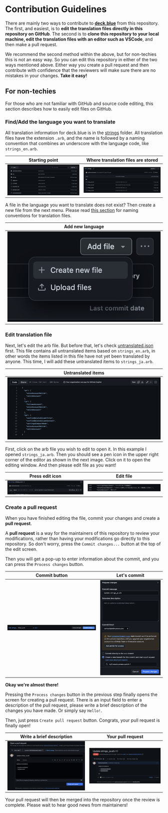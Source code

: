 # Contribution Guidelines

There are mainly two ways to contribute to **[deck.blue](https://deck.blue)** from this repository. The first, and easiest, is to **edit the translation files directly in this repository on GitHub**. The second is to **clone this repository to your local machine, edit the translation files with an editor such as VSCode**, and then make a pull request.

We recommend the second method within the above, but for non-techies this is not an easy way. So you can edit this repository in either of the two ways mentioned above. Either way you create a pull request and then contribute with confidence that the reviewers will make sure there are no mistakes in your changes. **Take it easy!**

## For non-techies

For those who are not familiar with GitHub and source code editing, this section describes how to easily edit files on GitHub.

### Find/Add the language you want to translate

All translation information for deck.blue is in the [strings](https://github.com/deckblue/l10n/tree/main/strings) folder. All translation files have the extension `.arb`, and the name is followed by a naming convention that combines an underscore with the language code, like `strings_en.arb`.

| Starting point                                    | Where translation files are stored                |
| ------------------------------------------------- | ------------------------------------------------- |
| ![guide1](./assets/imgs/contribution_guide_1.png) | ![guide2](./assets/imgs/contribution_guide_2.png) |

A file in the language you want to translate does not exist? Then create a new file from the next menu. Please read [this section](https://github.com/deckblue/l10n?tab=readme-ov-file#adding-a-new-language) for naming conventions for translation files.

| Add new language                                    |
| --------------------------------------------------- |
| ![guide10](./assets/imgs/contribution_guide_10.png) |

### Edit translation file

Next, let's edit the arb file. But before that, let's check [untranslated.json](https://github.com/deckblue/l10n/blob/main/untranslated.json) first. This file contains all untranslated items based on `strings_en.arb`, in other words the items listed in this file have not yet been translated by anyone. This time, I will add these untranslated items to `strings_ja.arb`.

| Untranslated items                                |
| ------------------------------------------------- |
| ![guide3](./assets/imgs/contribution_guide_3.png) |

First, click on the arb file you wish to edit to open it. In this example I opened `strings_ja.arb`. Then you should see a pen icon in the upper right corner of the editor as shown in the next image. Click on it to open the editing window. And then please edit file as you want!

| Press edit icon                                   | Edit file                                         |
| ------------------------------------------------- | ------------------------------------------------- |
| ![guide4](./assets/imgs/contribution_guide_4.png) | ![guide5](./assets/imgs/contribution_guide_5.png) |

### Create a pull request

When you have finished editing the file, commit your changes and create a **pull request**.

A **pull request** is a way for the maintainers of this repository to review your modifications, rather than having your modifications go directly to this repository. So don't worry, press the `Commit changes...` button at the top of the edit screen.

Then you will get a pop-up to enter information about the commit, and you can press the `Process changes` button.

| Commit button                                     | Let's commit                                      |
| ------------------------------------------------- | ------------------------------------------------- |
| ![guide6](./assets/imgs/contribution_guide_6.png) | ![guide7](./assets/imgs/contribution_guide_7.png) |

**Okay we're almost there!**

Pressing the `Process changes` button in the previous step finally opens the screen for creating a pull request. There is an input field to enter a description of the pull request, please write a brief description of the changes you have made. Or simply say `Hello!`.

Then, just press `Create pull request` button. Congrats, your pull request is finally open!

| Write a brief description                         | Your pull request                                 |
| ------------------------------------------------- | ------------------------------------------------- |
| ![guide8](./assets/imgs/contribution_guide_8.png) | ![guide9](./assets/imgs/contribution_guide_9.png) |

Your pull request will then be merged into the repository once the review is complete. Please wait to hear good news from maintainers!
